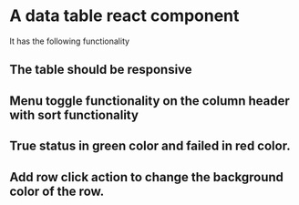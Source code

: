 # A data table react component 
It has the following functionality

## The table should be responsive

## Menu toggle functionality on the column header with sort functionality

## True status in green color and failed in red color.

## Add row click action to change the background color of the row.